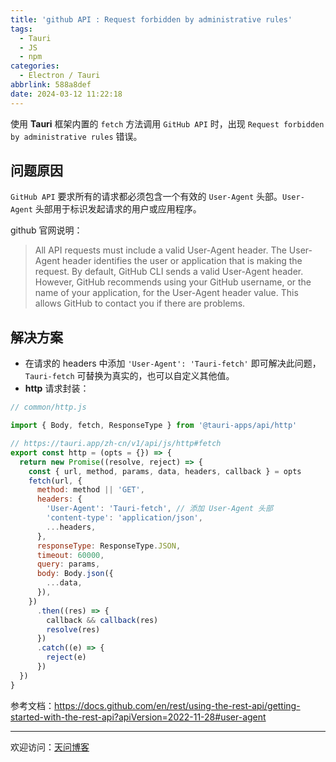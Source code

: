 ```yaml
---
title: 'github API : Request forbidden by administrative rules'
tags:
  - Tauri
  - JS
  - npm
categories:
  - Electron / Tauri
abbrlink: 588a8def
date: 2024-03-12 11:22:18
---
```


使用 **Tauri** 框架内置的 `fetch` 方法调用 `GitHub API` 时，出现 `Request forbidden by administrative rules` 错误。

[//]: # (![title]&#40;https://tiven.cn/static/img/img-2018-01-0De2-KDyBGM1FyOdo6hy2.jpg&#41;)

<!-- more -->

## 问题原因

`GitHub API` 要求所有的请求都必须包含一个有效的 `User-Agent` 头部。`User-Agent` 头部用于标识发起请求的用户或应用程序。

github 官网说明：

> All API requests must include a valid User-Agent header. The User-Agent header identifies the user or application that is making the request.
> By default, GitHub CLI sends a valid User-Agent header. However, GitHub recommends using your GitHub username, or the name of your application, for the User-Agent header value. This allows GitHub to contact you if there are problems.

## 解决方案

* 在请求的 headers 中添加 `'User-Agent': 'Tauri-fetch'` 即可解决此问题，`Tauri-fetch` 可替换为真实的，也可以自定义其他值。
* **http** 请求封装：

```javascript
// common/http.js

import { Body, fetch, ResponseType } from '@tauri-apps/api/http'

// https://tauri.app/zh-cn/v1/api/js/http#fetch
export const http = (opts = {}) => {
  return new Promise((resolve, reject) => {
    const { url, method, params, data, headers, callback } = opts
    fetch(url, {
      method: method || 'GET',
      headers: {
        'User-Agent': 'Tauri-fetch', // 添加 User-Agent 头部
        'content-type': 'application/json',
        ...headers,
      },
      responseType: ResponseType.JSON,
      timeout: 60000,
      query: params,
      body: Body.json({
        ...data,
      }),
    })
      .then((res) => {
        callback && callback(res)
        resolve(res)
      })
      .catch((e) => {
        reject(e)
      })
  })
}
```

参考文档：https://docs.github.com/en/rest/using-the-rest-api/getting-started-with-the-rest-api?apiVersion=2022-11-28#user-agent

---

欢迎访问：[天问博客](https://tiven.cn/p/588a8def/ "天问博客-专注于大前端技术")

